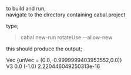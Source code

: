 to build and run,   
  navigate to the directory containing cabal.project

type;
> cabal new-run rotateUse --allow-new

this should produce the output;

Vec {unVec = (0.0,-0.9999999403953552,0.0)}   
V3 0.0 (-1.0) 2.220446049250313e-16
